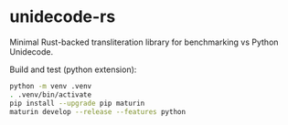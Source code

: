 # unidecode-rs

Minimal Rust-backed transliteration library for benchmarking vs Python Unidecode.

Build and test (python extension):

```bash
python -m venv .venv
. .venv/bin/activate
pip install --upgrade pip maturin
maturin develop --release --features python
```